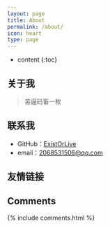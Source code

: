 ```yaml
---
layout: page
title: About
permalink: /about/
icon: heart
type: page
---
```


* content
{:toc}

## 关于我

> 苦逼码畜一枚

## 联系我

* GitHub：[ExistOrLive](https://github.com/ExistOrLive)
* email：2068531506@qq.com

## 友情链接

## Comments

{% include comments.html %}
